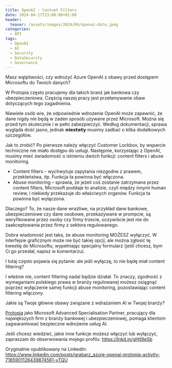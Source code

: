 ```yaml
---
title: OpenAI - Contnet Filters
date: 2024-04-17T23:00:00+01:00
header:
  teaser: /assets/images/2024/04/openai-data.jpeg
categories:
  - API
tags:
  - OpenAI
  - AI
  - Security
  - DataSecurity
  - Governance
---
```


Masz wątpliwości, czy wdrożyć Azure OpenAI z obawy przed dostępem Microsoftu do Twoich danych?

W Protopia często pracujemy dla takich branż jak bankowa czy ubezpieczeniowa. Częścią naszej pracy jest przełamywanie obaw dotyczących tego zagadnienia.

Niewiele osób wie, że odpowiednie wdrożenie OpenAI może zapewnić, że dane nigdy nie będą w żaden sposób używane przez Microsoft. Można się przed tym skutecznie i w pełni zabezpieczyć. Według dokumentacji, sprawa wygląda dość jasno, jednak 𝗻𝗶𝗲𝘀𝘁𝗲𝘁𝘆 musimy zadbać o kilka dodatkowych szczegółów.

Jak to zrobić?
Po pierwsze należy włączyć Customer Lockbox, by wsparcie techniczne nie miało dostępu do usługi. Następnie, korzystając z OpenAI, musimy mieć świadomość o istnieniu dwóch funkcji: content filters i abuse monitoring.

- Content filters – wychwytuje zapytania niezgodne z prawem, przekleństwa, itp. Funkcja ta powinna być włączona.
- Abuse monitoring – sprawia, że jeżeli coś zostanie zatrzymane przez content filters, Microsoft poddaje to analizie, czyli między innymi human review, i niekiedy przekazuje do właściwych organów. Funkcja ta powinna być wyłączona.

Dlaczego?
To, że nasze dane wrażliwe, na przykład dane bankowe, ubezpieczeniowe czy dane osobowe, przekazywane w prompcie, są weryfikowane przez osoby czy firmy trzecie, oczywiście jest nie do zaakceptowania przez firmy z sektora regulowanego.

Dobra wiadomość jest taka, że abuse monitoring MOŻESZ wyłączyć. W interfejsie graficznym może nie być takiej opcji, ale można zgłosić tę kwestię do Microsoftu, wypełniając specjalny formularz (jeśli chcesz, bym Ci go przesłał, napisz w komentarzu).

I tutaj często pojawia się pytanie: ale jeśli wyłączę, to nie będę miał content filtering?

I właśnie nie, content filtering nadal będzie działał. To znaczy, zgodność z wymaganiami polskiego prawa w branży regulowanej możesz osiągnąć poprzez wyłączenie samej funkcji abuse monitoring, pozostawiając content filtering włączony.

Jakie są Twoje główne obawy związane z wdrażaniem AI w Twojej branży?

[Protopia](https://protopia.tech) jako Microsoft Advanced Specialisation Partner, pracujący dla największych firm z branży bankowej i ubezpieczeniowej, pomaga klientom zagwarantować bezpieczne wdrożenie usług AI.

Jeśli chcesz wiedzieć, jakie inne funkcje możesz włączyć lub wyłączyć, zapraszam do obserwowania mojego profilu: https://lnkd.in/gHjt9eSb

Oryginalnie opublikowany na LinkedIn: https://www.linkedin.com/posts/grabarz_azure-openai-protopia-activity-7185901126439874561-vTQU
